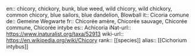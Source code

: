 

en:: chicory, chickory, bunk, blue weed, wild chicory, wild chickory, common chicory, blue sailors, blue dandelion, Blowball
it:: Cicoria comune
de:: Gemeine Wegwarte
fr:: Chicorée amère, Chicorée sauvage, Chicorée commune, Chicorée intybe
es:: Achicoria
iNat-url:: https://www.inaturalist.org/taxa/52913
wiki-url:: https://en.wikipedia.org/wiki/Chicory
rank:: [[species]]
alias:: [[Cichorium intybus]]